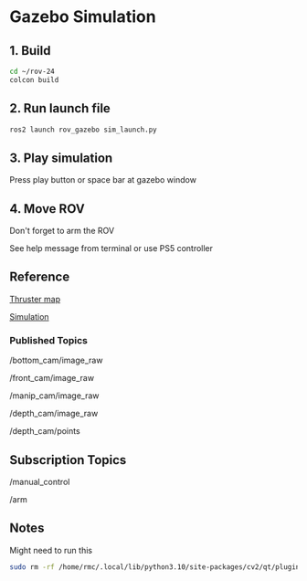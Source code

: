 # Gazebo Simulation

## 1. Build

```bash
cd ~/rov-24
colcon build
```

## 2. Run launch file

```bash
ros2 launch rov_gazebo sim_launch.py
```

## 3. Play simulation

Press play button or space bar at gazebo window

## 4. Move ROV

Don't forget to arm the ROV

See help message from terminal or use PS5 controller

## Reference

[Thruster map](https://www.ardusub.com/introduction/features.html)

[Simulation](https://www.ardusub.com/developers/sitl.html)

### Published Topics

/bottom_cam/image_raw

/front_cam/image_raw

/manip_cam/image_raw

/depth_cam/image_raw

/depth_cam/points

## Subscription Topics

/manual_control

/arm

## Notes

Might need to run this

```bash
sudo rm -rf /home/rmc/.local/lib/python3.10/site-packages/cv2/qt/plugins/
```
